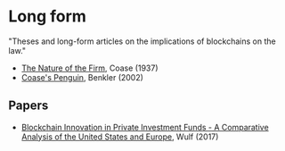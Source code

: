 # Long form
"Theses and long-form articles on the implications of blockchains on the law."
* [The Nature of the Firm](http://www3.nccu.edu.tw/~jsfeng/CPEC11.pdf), Coase (1937)
* [Coase's Penguin](http://www.yalelawjournal.org/article/coases-penguin-or-linux-and-the-nature-of-the-firm), Benkler (2002)

## Papers
* [Blockchain Innovation in Private Investment Funds - A Comparative Analysis of the United States and Europe](https://papers.ssrn.com/sol3/papers.cfm?abstract_id=3002908), Wulf (2017)
